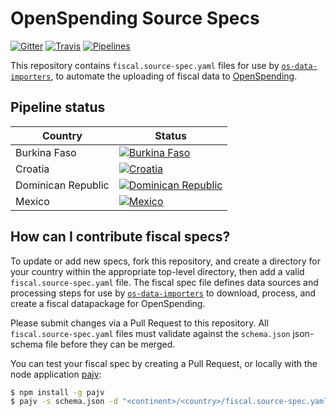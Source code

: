 # OpenSpending Source Specs

[![Gitter](https://img.shields.io/gitter/room/openspending/chat.svg)](https://gitter.im/openspending/chat)
[![Travis](https://img.shields.io/travis/openspending/os-source-specs.svg)](https://travis-ci.org/openspending/os-source-specs)
[![Pipelines](https://pipelines.openspending.org/badge/collection/source-specs/)](https://pipelines.openspending.org/)

This repository contains `fiscal.source-spec.yaml` files for use by [`os-data-importers`](https://github.com/openspending/os-data-importers), to automate the uploading of fiscal data to [OpenSpending](https://openspending.org/).

## Pipeline status

|Country|Status|
|---|---|
|Burkina Faso|[![Burkina Faso](https://pipelines.openspending.org/badge/collection/source-specs/os-source-specs/africa/burkina-faso)](https://pipelines.openspending.org/source-specs/os-source-specs/africa/burkina-faso)|
|Croatia|[![Croatia](https://pipelines.openspending.org/badge/collection/source-specs/os-source-specs/europe/croatia)](https://pipelines.openspending.org/source-specs/os-source-specs/europe/croatia)|
|Dominican Republic|[![Dominican Republic](https://pipelines.openspending.org/badge/collection/source-specs/os-source-specs/america/dominican-republic)](https://pipelines.openspending.org/source-specs/os-source-specs/america/dominican-republic)|
|Mexico|[![Mexico](https://pipelines.openspending.org/badge/collection/source-specs/os-source-specs/america/mexico)](https://pipelines.openspending.org/source-specs/os-source-specs/america/mexico)|

## How can I contribute fiscal specs?

To update or add new specs, fork this repository, and create a directory for your country within the appropriate top-level directory, then add a valid `fiscal.source-spec.yaml` file. The fiscal spec file defines data sources and processing steps for use by [`os-data-importers`](https://github.com/openspending/os-data-importers) to download, process, and create a fiscal datapackage for OpenSpending.

Please submit changes via a Pull Request to this repository. All `fiscal.source-spec.yaml` files must validate against the `schema.json` json-schema file before they can be merged.

You can test your fiscal spec by creating a Pull Request, or locally with the node application [pajv](https://github.com/json-schema-everywhere/pajv):

```sh
$ npm install -g pajv
$ pajv -s schema.json -d "<continent>/<country>/fiscal.source-spec.yaml"
```
